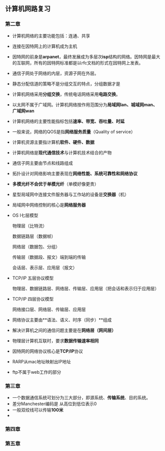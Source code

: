 ## 计算机网路复习

### 第二章

- 计算机网络的主要功能包括：连通、共享

- 连接在因特网上的计算机成为主机

- 因特网的前身是**arpanet**，最终发展成为多层次**isp**结构的网络。因特网是最大的互联网，所有的因特网标准都是以rfc文档的形式在因特网上发表。

- 通信子网处于网络的内层，资源子网在外层。

- 静态分配信道的策略不是分组交互的特点，分组数据才是

- 计算机网络采用**分组交换**，传统电话网络采用**电路交换**。

- 以太网不属于广域网。计算机网络按作用范围分为**局域网lan、城域网man、广域网wan**

- 计算机网络的主要性能指标包括**速率、带宽、吞吐量、时延**

- 一般来说，网络的QOS是指**网络服务质量**（Quality of service）

- 计算机资源主要指计算机**软件、硬件、数据**

- 计算机网络是**现代通信技术**与计算机技术结合的产物

- 通信子网主要由节点和线路组成

- 拓扑设计对网络影响主要表现在**网络性能、系统可靠性和网络协议**

- **多模光纤不会优于单模光纤**（单模好像更贵）

- 星型局域网中连接文件服务器与工作站的设备是**交换器**（机）

- 局域网中网络控制的核心是**网络服务器**

- OS I七层模型

  物理层（比特流）

  数据链路层（数据帧）

  网络层（数据包、分组）

  传输层（数据段、报文）端到端的传输

  会话层、表示层、应用层（报文）

- TCP/IP 五层协议模型

  物理层、数据链路层、网络层、传输层、应用层（把会话和表示归于应用层）

- TCP/IP 四层协议模型

  网络接口层、网络层、传输层、应用层

- 网络协议主要由**语法、语义、时序（同步）**组成

- 解决计算机之间的通信问题主要是在**网络层（网间层）**

- 物理层计算机互联时，要求**数据传输速率相同**

- 因特网的网络协议核心是**TCP/IP**协议

- RARP从mac地址映射出IP地址

- ftp不属于web工作的部分

### 第三章

- 一个数据通信系统可划分为三大部分，即源系统、**传输系统**、目的系统。
- 差分Manchester编码是 从高位到低位表示0
- 一般双绞线可以传输**100米**
- 

### 第四章

### 第五章

### 

